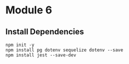 # Module 6


## Install Dependencies

```
npm init -y
npm install pg dotenv sequelize dotenv --save
npm install jest --save-dev
```